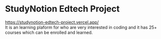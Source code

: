 # StudyNotion Edtech Project
https://studynotion-edtech-project.vercel.app/  
It is an learning plaform for who are very interested in coding and it has 25+ courses which can be enrolled and learned.
